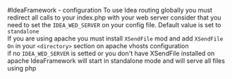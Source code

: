 #IdeaFramework - configuration
To use Idea routing globally you must redirect all calls to your index.php with your web server
consider that you need to set the `IDEA_WED_SERVER` on your config file.
Default value is set to `standalone` <br>
If you are using apache you must install `XSendFile` mod and add `XSendFile On` in your `<directory>`
section on apache vhosts configuration <br>
if no `IDEA_WED_SERVER` is setted or you don't have XSendFile installed on apache IdeaFramework will
start in standalone mode and will serve all files using php